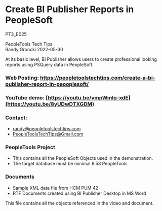 # Create BI Publisher Reports in PeopleSoft
PT3_E025

PeopleTools Tech Tips    
Randy Groncki	2022-05-30

At its basic level, BI Publisher allows users to create professional looking reports using PSQuery data in PeopleSoft.

### Web Posting: https://peopletoolstechtips.com/create-a-bi-publisher-report-in-peooplesoft/

### YouTube demo: [https://youtu.be/vmpWmIq-xdE](https://youtu.be/8yUDwDTXGDM)

### Contact:  
* randy@peopletoolstechtips.com  
* PeopleToolsTechTips@Gmail.com

### PeopleTools Project
  * This contains all the PeopleSoft Objects used in the demonstration.
  * The target database must be minimal 8.58 PeopleTools

### Documents
 * Sample XML data file from HCM PUM 42
 * RTF Documents created using BI Publisher Desktop in MS Word

This file contains all the objects referenced in the video and document.
